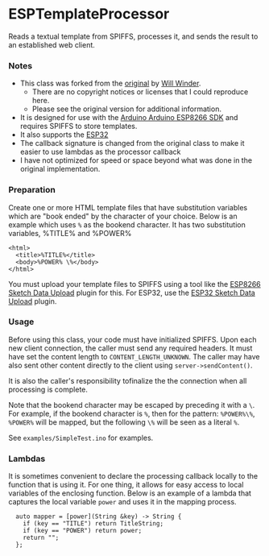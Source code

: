 # ESPTemplateProcessor
Reads a textual template from SPIFFS, processes it, and sends the result to an established web client.

### Notes

* This class was forked from the [original](https://github.com/winder/ESPTemplateProcessor) by [Will Winder](https://github.com/winder).
	* There are no copyright notices or licenses that I could reproduce here.
	* Please see the original version for additional information.
* It is designed for use with the [Arduino Arduino ESP8266 SDK](https://github.com/esp8266/) and requires SPIFFS to store templates.
* It also supports the [ESP32](https://github.com/espressif/arduino-esp32)
* The callback signature is changed from the original class to make it easier to use lambdas as the processor callback
* I have not optimized for speed or space beyond what was done in the original implementation.

### Preparation

Create one or more HTML template files that have substitution variables which are "book ended" by the character of your choice. Below is an example which uses `%` as the bookend character. It has two substitution variables, %TITLE% and %POWER%

	<html>
	  <title>%TITLE%</title>
	  <body>%POWER% \%</body>
	</html>

You must upload your template files to SPIFFS using a tool like the [ESP8266 Sketch Data Upload](https://github.com/esp8266/arduino-esp8266fs-plugin) plugin for this. For ESP32, use the [ESP32 Sketch Data Upload](https://github.com/me-no-dev/arduino-esp32fs-plugin) plugin.

### Usage

Before using this class, your code must have initialized SPIFFS. Upon each new client connection, the caller must send any required headers. It must have set the content length to `CONTENT_LENGTH_UNKNOWN`. The caller may have also sent other content directly to the client using `server->sendContent()`.

It is also the caller's responsibility tofinalize the the connection when all processing is complete.

Note that the bookend character may be escaped by preceding it with a `\`. For example, if the bookend character is `%`, then for the pattern: `%POWER%\%`, `%POWER%` will be mapped, but the following `\%` will be seen as a literal `%`.

See `examples/SimpleTest.ino` for examples.

### Lambdas

It is sometimes convenient to declare the processing callback locally to the function that is using it. For one thing, it allows for easy access to local variables of the enclosing function. Below is an example of a lambda that captures the local variable `power` and uses it in the mapping process.

	  auto mapper = [power](String &key) -> String {
	    if (key == "TITLE") return TitleString;
	    if (key == "POWER") return power;
	    return "";
	  };
